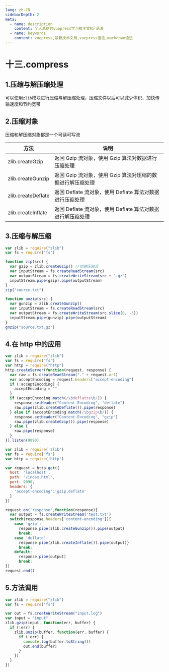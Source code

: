 ```yaml
---
lang: zh-CN
sidebarDepth: 2
meta:
  - name: description
    content: 个人总结的vuepress学习技术文档-语法
  - name: keywords
    content: vuepress,最新技术文档,vuepress语法,markdown语法
---
```


# 十三.compress

## 1.压缩与解压缩处理

可以使用`zlib`模块进行压缩与解压缩处理，压缩文件以后可以减少体积，加快传输速度和节约宽带

## 2.压缩对象

压缩和解压缩对象都是一个可读可写流

| 方法               | 说明                                                       |
| ------------------ | ---------------------------------------------------------- |
| zlib.createGzip    | 返回 Gzip 流对象，使用 Gzip 算法对数据进行压缩处理         |
| zlib.createGunzip  | 返回 Gzip 流对象，使用 Gzip 算法对压缩的数据进行解压缩处理 |
| zlib.createDeflate | 返回 Deflate 流对象，使用 Deflate 算法对数据进行压缩处理   |
| zlib.createInflate | 返回 Deflate 流对象，使用 Deflate 算法对数据进行解压缩处理 |

## 3.压缩与解压缩

```js
var zlib = require("zlib")
var fs = require("fs")

function zip(src) {
  var gzip = zlib.createGzip() //创建压缩流
  var inputStream = fs.createReadStream(src)
  var outputStream = fs.createWriteStream(src + ".gz")
  inputStream.pipe(gzip).pipe(outputStream)
}
zip("source.txt")

function unzip(src) {
  var gunzip = zlib.createGunzip()
  var inputStream = fs.createReadStream(src)
  var outputStream = fs.createWriteStream(src.slice(0, -3))
  inputStream.pipe(gunzip).pipe(outputStream)
}
gnzip("source.txt.gz")
```

## 4.在 http 中的应用

```js
var zlib = require("zlib")
var fs = require("fs")
var http = require("http")
http.createServer(function(request, response) {
  var raw = fs.createReadStream("." + request.url)
  var acceptEncoding = request.headers["accept-encoding"]
  if (!acceptEncoding) {
    acceptEncoding = ""
  }
  if (acceptEncoding.match(/\bdeflatte\b/)) {
    response.setHeader("Content-Encoding", "deflate")
    raw.pipe(zlib.createDeflate()).pipe(response)
  } else if (acceptEncoding.match(/\bgzip\b/)) {
    response.setHeader("Content-Encoding", "gzip")
    raw.pipe(zlib.createGzip()).pipe(response)
  } else {
    raw.pipe(response)
  }
}).listen(9090)
```

```js
var zlib = require('zlib')
var fs = require('fs')
var http = require('http')

var request = http.get({
  host: 'localhost',
  path: '/index.html',
  port: 9090,
  headers: {
    'accept-encoding':'gzip,deflate'
  }
})

request.on('response',function(response){
  var output = fs.createWriteStream('test.txt')
  switch(response.headers['content-encoding']){
    case 'gzip':
      response.pipe(zlib.createGunzip()).pipe(output)
      break;
    case 'deflate':
      response.pipe(zlib.createInflate()).pipe(output)}
      break;
    default:
      response.pipe(output)
      break;
})
request.end()
```

## 5.方法调用

```js
var zlib = require("zlib")
var fs = require("fs")

var out = fs.createWriteStream("input.log")
var input = "input"
zlib.gzip(input, function(err, buffer) {
  if (!err) {
    zlib.unzip(buffer, function(err, buffer) {
      if (!err) {
        console.log(buffer.toString())
        out.end(buffer)
      }
    })
  }
})
```
